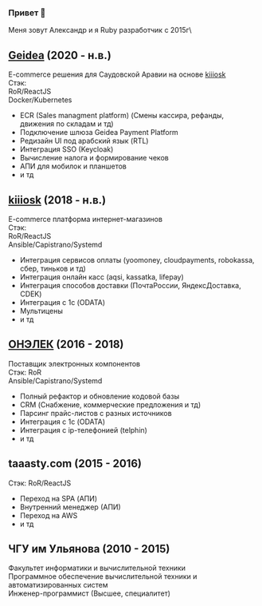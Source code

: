 ### Привет 👋

Меня зовут Алекcандр и я Ruby разработчик с 2015г\

## [Geidea](https://geidea.net/) (2020 - н.в.)
E-commerce решения для Саудовской Аравии на основе [kiiiosk](https://kiiiosk.store/)\
Стэк:\
RoR/ReactJS\
Docker/Kubernetes
* ECR (Sales managment platform) (Смены кассира, рефанды, движения по складам и тд)
* Подключение шлюза Geidea Payment Platform
* Редизайн UI под арабский язык (RTL)
* Интеграция SSO (Keycloak)
* Вычисление налога и формирование чеков
* АПИ для мобилок и планшетов
* и тд

## [kiiiosk](https://kiiiosk.store/) (2018 - н.в.)
E-commerce платформа интернет-магазинов\
Стэк:\
RoR/ReactJS\
Ansible/Capistrano/Systemd
* Интеграция сервисов оплаты (yoomoney, cloudpayments, robokassa, сбер, тиньков и тд)
* Интеграция онлайн касс (aqsi, kassatka, lifepay)
* Интеграция способов доставки (ПочтаРоссии, ЯндексДоставка, CDEK)
* Интеграция с 1с (ODATA)
* Мультицены
* и тд

## [ОНЭЛЕК](https://onelec.ru/) (2016 - 2018)
Поставщик электронных компонентов\
Стэк: 
RoR\
Ansible/Capistrano/Systemd
* Полный рефактор и обновление кодовой базы
* CRM (Снабжение, коммерческие предложения и тд)
* Парсинг прайс-листов с разных источников
* Интеграция с 1с (ODATA)
* Интеграция с ip-телефонией (telphin)
* и тд

## taaasty.com (2015 - 2016)
Стэк: RoR/ReactJS
* Переход на SPA (АПИ)
* Внутренний менеджер (АПИ)
* Переход на AWS
* и тд

## ЧГУ им Ульянова (2010 - 2015)
Факультет информатики и вычислительной техники\
Программное обеспечение вычислительной техники и автоматизированных систем\
Инженер-программист (Высшее, специалитет)
